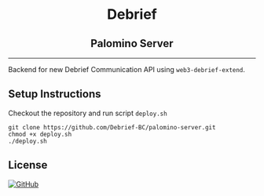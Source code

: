 

<p align="center">
  <!--<img src="./defi-logo.svg" width="300">-->
  <h1 align="center">Debrief</h1>
  <h2 align="center">Palomino Server</h2>
<hr />
</p>  


Backend for new Debrief Communication API using `web3-debrief-extend`.

## Setup Instructions
Checkout the repository and run script `deploy.sh`
```
git clone https://github.com/Debrief-BC/palomino-server.git
chmod +x deploy.sh
./deploy.sh
```

## License

[![GitHub](https://img.shields.io/github/license/Debrief-BC/palomino-server.svg)](https://github.com/Debrief-BC/palomino-server/blob/master/LICENSE)

